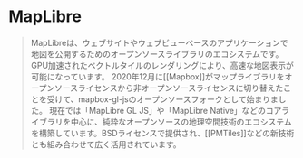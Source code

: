 # MapLibre

> MapLibreは、ウェブサイトやウェブビューベースのアプリケーションで地図を公開するためのオープンソースライブラリのエコシステムです。GPU加速されたベクトルタイルのレンダリングにより、高速な地図表示が可能になっています。
> 2020年12月に[[Mapbox]]がマップライブラリをオープンソースライセンスから非オープンソースライセンスに切り替えたことを受けて、mapbox-gl-jsのオープンソースフォークとして始まりました。
> 現在では「MapLibre GL JS」や「MapLibre Native」などのコアライブラリを中心に、純粋なオープンソースの地理空間技術のエコシステムを構築しています。BSDライセンスで提供され、[[PMTiles]]などの新技術とも組み合わせて広く活用されています。
